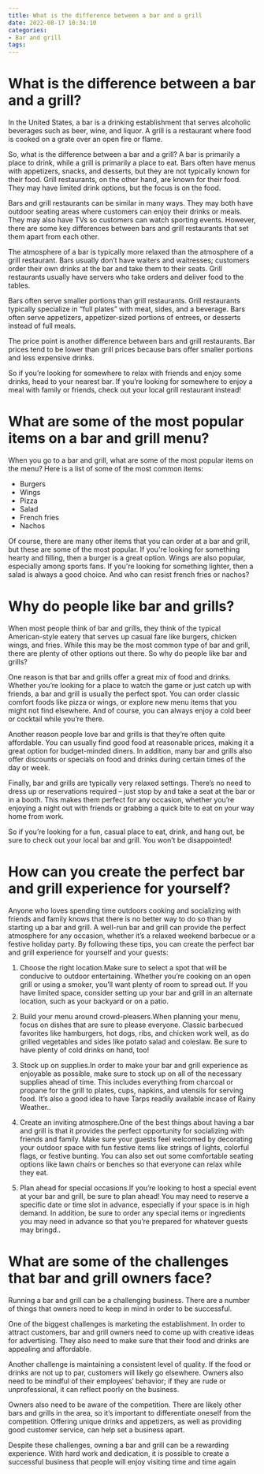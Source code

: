 ```yaml
---
title: What is the difference between a bar and a grill
date: 2022-08-17 10:34:10
categories:
- Bar and grill
tags:
---
```



#  What is the difference between a bar and a grill?

In the United States, a bar is a drinking establishment that serves alcoholic beverages such as beer, wine, and liquor. A grill is a restaurant where food is cooked on a grate over an open fire or flame.

So, what is the difference between a bar and a grill? A bar is primarily a place to drink, while a grill is primarily a place to eat. Bars often have menus with appetizers, snacks, and desserts, but they are not typically known for their food. Grill restaurants, on the other hand, are known for their food. They may have limited drink options, but the focus is on the food.

Bars and grill restaurants can be similar in many ways. They may both have outdoor seating areas where customers can enjoy their drinks or meals. They may also have TVs so customers can watch sporting events. However, there are some key differences between bars and grill restaurants that set them apart from each other.

The atmosphere of a bar is typically more relaxed than the atmosphere of a grill restaurant. Bars usually don’t have waiters and waitresses; customers order their own drinks at the bar and take them to their seats. Grill restaurants usually have servers who take orders and deliver food to the tables.

Bars often serve smaller portions than grill restaurants. Grill restaurants typically specialize in “full plates” with meat, sides, and a beverage. Bars often serve appetizers, appetizer-sized portions of entrees, or desserts instead of full meals.

The price point is another difference between bars and grill restaurants. Bar prices tend to be lower than grill prices because bars offer smaller portions and less expensive drinks.

So if you’re looking for somewhere to relax with friends and enjoy some drinks, head to your nearest bar. If you’re looking for somewhere to enjoy a meal with family or friends, check out your local grill restaurant instead!

#  What are some of the most popular items on a bar and grill menu?

When you go to a bar and grill, what are some of the most popular items on the menu? Here is a list of some of the most common items:

- Burgers
- Wings
- Pizza
- Salad
- French fries
- Nachos

Of course, there are many other items that you can order at a bar and grill, but these are some of the most popular. If you're looking for something hearty and filling, then a burger is a great option. Wings are also popular, especially among sports fans. If you're looking for something lighter, then a salad is always a good choice. And who can resist french fries or nachos?

#  Why do people like bar and grills?

When most people think of bar and grills, they think of the typical American-style eatery that serves up casual fare like burgers, chicken wings, and fries. While this may be the most common type of bar and grill, there are plenty of other options out there. So why do people like bar and grills?

One reason is that bar and grills offer a great mix of food and drinks. Whether you’re looking for a place to watch the game or just catch up with friends, a bar and grill is usually the perfect spot. You can order classic comfort foods like pizza or wings, or explore new menu items that you might not find elsewhere. And of course, you can always enjoy a cold beer or cocktail while you’re there.

Another reason people love bar and grills is that they’re often quite affordable. You can usually find good food at reasonable prices, making it a great option for budget-minded diners. In addition, many bar and grills also offer discounts or specials on food and drinks during certain times of the day or week.

Finally, bar and grills are typically very relaxed settings. There’s no need to dress up or reservations required – just stop by and take a seat at the bar or in a booth. This makes them perfect for any occasion, whether you’re enjoying a night out with friends or grabbing a quick bite to eat on your way home from work.

So if you’re looking for a fun, casual place to eat, drink, and hang out, be sure to check out your local bar and grill. You won’t be disappointed!

#  How can you create the perfect bar and grill experience for yourself?

Anyone who loves spending time outdoors cooking and socializing with friends and family knows that there is no better way to do so than by starting up a bar and grill. A well-run bar and grill can provide the perfect atmosphere for any occasion, whether it’s a relaxed weekend barbecue or a festive holiday party. By following these tips, you can create the perfect bar and grill experience for yourself and your guests:

1. Choose the right location.Make sure to select a spot that will be conducive to outdoor entertaining. Whether you’re cooking on an open grill or using a smoker, you’ll want plenty of room to spread out. If you have limited space, consider setting up your bar and grill in an alternate location, such as your backyard or on a patio.

2. Build your menu around crowd-pleasers.When planning your menu, focus on dishes that are sure to please everyone. Classic barbecued favorites like hamburgers, hot dogs, ribs, and chicken work well, as do grilled vegetables and sides like potato salad and coleslaw. Be sure to have plenty of cold drinks on hand, too!

3. Stock up on supplies.In order to make your bar and grill experience as enjoyable as possible, make sure to stock up on all of the necessary supplies ahead of time. This includes everything from charcoal or propane for the grill to plates, cups, napkins, and utensils for serving food. It’s also a good idea to have Tarps readily available incase of Rainy Weather..

4. Create an inviting atmosphere.One of the best things about having a bar and grill is that it provides the perfect opportunity for socializing with friends and family. Make sure your guests feel welcomed by decorating your outdoor space with fun festive items like strings of lights, colorful flags, or festive bunting. You can also set out some comfortable seating options like lawn chairs or benches so that everyone can relax while they eat.

5. Plan ahead for special occasions.If you’re looking to host a special event at your bar and grill, be sure to plan ahead! You may need to reserve a specific date or time slot in advance, especially if your space is in high demand. In addition, be sure to order any special items or ingredients you may need in advance so that you’re prepared for whatever guests may bringd..

#  What are some of the challenges that bar and grill owners face?

Running a bar and grill can be a challenging business. There are a number of things that owners need to keep in mind in order to be successful.

One of the biggest challenges is marketing the establishment. In order to attract customers, bar and grill owners need to come up with creative ideas for advertising. They also need to make sure that their food and drinks are appealing and affordable.

Another challenge is maintaining a consistent level of quality. If the food or drinks are not up to par, customers will likely go elsewhere. Owners also need to be mindful of their employees’ behavior; if they are rude or unprofessional, it can reflect poorly on the business.

Owners also need to be aware of the competition. There are likely other bars and grills in the area, so it’s important to differentiate oneself from the competition. Offering unique drinks and appetizers, as well as providing good customer service, can help set a business apart.

Despite these challenges, owning a bar and grill can be a rewarding experience. With hard work and dedication, it is possible to create a successful business that people will enjoy visiting time and time again